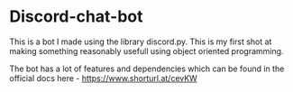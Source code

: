 # Discord-chat-bot

This is a bot I made using the library discord.py. This is my first shot at making something reasonably usefull using object oriented
programming.

The bot has a lot of features and dependencies which can be found in the official docs here - https://www.shorturl.at/cevKW
